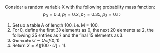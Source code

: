   Consider a random variable X with the following probability mass function:
$$p_{0} = 0.3,\ p_{1} = 0.2, \ p_{2} = 0.35, \ p_{3} = 0.15$$
1. Set up a table A of length 100, i.e. M = 100.  
2. For 0, define the first 30 elements as 0, the next 20 elements as 2, the following 35 entries as 2 and the final 15 elements as 3.  
3. Generate $U ∼ Unif (0, 1)$.  
4. Return $X = A(\lfloor100\cdot U\rfloor + 1)$.
